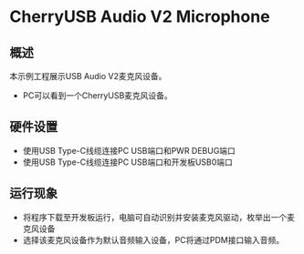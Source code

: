 # CherryUSB Audio V2 Microphone

## 概述

本示例工程展示USB Audio V2麦克风设备。

- PC可以看到一个CherryUSB麦克风设备。

## 硬件设置

- 使用USB Type-C线缆连接PC USB端口和PWR DEBUG端口
- 使用USB Type-C线缆连接PC USB端口和开发板USB0端口

## 运行现象

- 将程序下载至开发板运行，电脑可自动识别并安装麦克风驱动，枚举出一个麦克风设备
- 选择该麦克风设备作为默认音频输入设备，PC将通过PDM接口输入音频。

